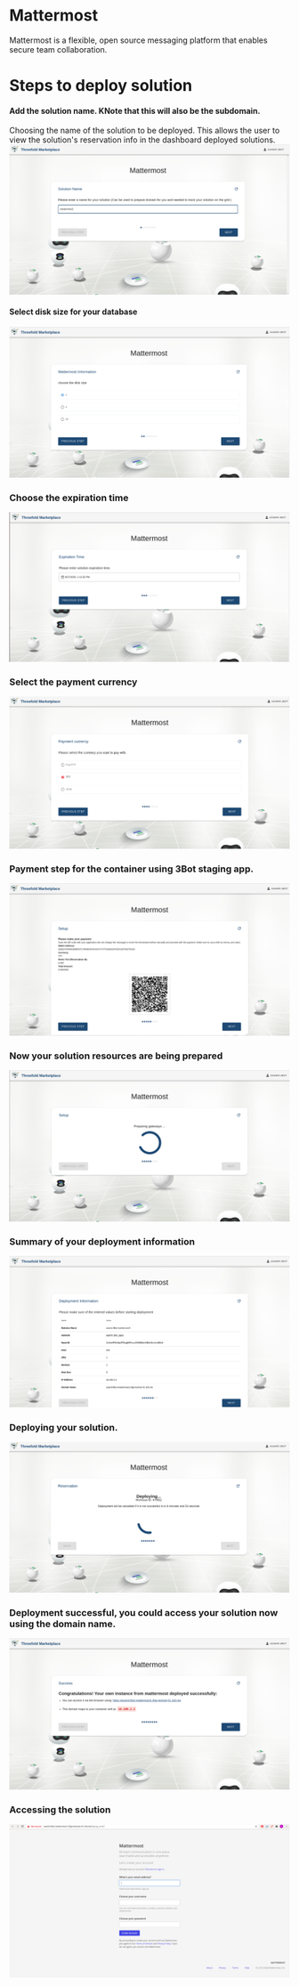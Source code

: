 # Mattermost
Mattermost is a flexible, open source messaging platform that enables secure team collaboration.

# Steps to deploy solution

#### Add the solution name. KNote that this will also be the subdomain.
Choosing the name of the solution to be deployed. This allows the user to view the solution's reservation info in the dashboard deployed solutions.
![](img/mattermost_1.png)

#### Select disk size for your database
![](img/mattermost_2.png)

### Choose the expiration time
![](img/mattermost_3.png)

### Select the payment currency
![](img/mattermost_4.png)

### Payment step for the container using 3Bot staging app.
![](img/mattermost_5.png)

### Now your solution resources are being prepared
![](img/mattermost_6.png)

### Summary of your deployment information
![](img/mattermost_7.png)

### Deploying your solution.
![](img/mattermost_8.png)

### Deployment successful, you could access your solution now using the domain name.
![](img/mattermost_9.png)

### Accessing the solution
![](img/mattermost_10.png)
